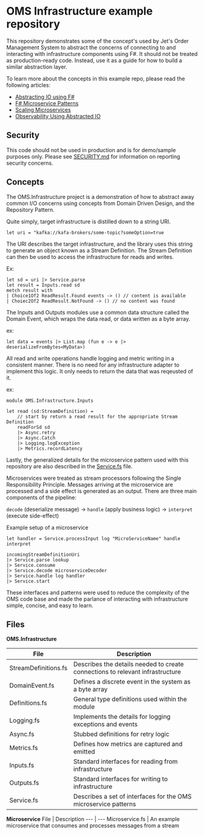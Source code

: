 # OMS Infrastructure example repository

This repository demonstrates some of the concept's used by Jet's Order Management System
to abstract the concerns of connecting to and interacting with infrastructure components
using F#. It should not be treated as production-ready code. Instead, use it as a guide
for how to build a similar abstraction layer.

To learn more about the concepts in this example repo, please read the following articles:

* [Abstracting IO using F#](https://medium.com/jettech/abstracting-io-using-f-dc841519610e)
* [F# Microservice Patterns](https://medium.com/jettech/f-microservice-patterns-jet-com-98b5f7025423)
* [Scaling Microservices](https://medium.com/jettech/scaling-microservices-jet-com-4a5bf0eaad92)
* [Observability Using Abstracted IO](https://medium.com/jettech/observability-using-abstracted-io-8689bcf31fea)

## Security
This code should not be used in production and is for demo/sample purposes only. Please see [SECURITY.md](SECURITY.md) for information on reporting security concerns.

## Concepts

The OMS.Infrastructure project is a demonstration of how to abstract away
common I/O concerns using concepts from Domain Driven Design, and 
the Repository Pattern.

Quite simply, target infrastructure is distilled down to a string URI.
```
let uri = "kafka://kafa-brokers/some-topic?someOption=true
```

The URI describes the target infrastructure, and the library uses this
string to generate an object known as a Stream Definition. The Stream
Definition can then be used to access the infrastructure for reads and
writes.

Ex:
```
let sd = uri |> Service.parse
let result = Inputs.read sd
metch result with
| Choice1Of2 ReadResult.Found events -> () // content is available
| Choiec2Of2 ReadResult.NotFound -> () // no content was found
```

The Inputs and Outputs modules use a common data structure called the
Domain Event, which wraps the data read, or data written as a byte array.

ex:
```
let data = events |> List.map (fun e -> e |> deserializeFromBytes<MyData>)
```

All read and write operations handle logging and metric writing in a
consistent manner. There is no need for any infrastructure adapter to
implement this logic. It only needs to return the data that was reqeusted
of it.

ex:
```
module OMS.Infrastructure.Inputs

let read (sd:StreamDefinition) =
    // start by return a read result for the appropriate Stream Definition
    readForSd sd
    |> Async.retry
    |> Async.Catch
    |> Logging.logException
    |> Metrics.recordLatency
```

Lastly, the generalized details for the microservice pattern used with
this repository are also described in the [Service.fs](OMS.Infrastructure/Service.fs) file.

Microservices were treated as stream processors following the Single 
Responsibility Principle. Messages arriving at the microservice are processed
and a side effect is generated as an output. There are three main components of the 
pipeline:

`decode` (deserialize message) -> `handle` (apply business logic) -> `interpret` (execute side-effect)

Example setup of a microservice
```
let handler = Service.processInput log "MicroServiceName" handle interpret

incomingStreamDefinitionUri
|> Service.parse lookup
|> Service.consume 
|> Service.decode microserviceDecoder
|> Service.handle log handler
|> Service.start
```

These interfaces and patterns were used to reduce the complexity of the OMS code base
and made the parlance of interacting with infrastructure simple, concise, and easy to learn.

## Files

**OMS.Infrastructure**

File | Description
--- | ---
StreamDefinitions.fs | Describes the details needed to create connections to relevant infrastructure
DomainEvent.fs | Defines a discrete event in the system as a byte array
Definitions.fs | General type definitions used within the module
Logging.fs | Implements the details for logging exceptions and events
Async.fs | Stubbed definitions for retry logic
Metrics.fs | Defines how metrics are captured and emitted
Inputs.fs | Standard interfaces for reading from infrastructure
Outputs.fs | Standard interfaces for writing to infrastructure
Service.fs | Describes a set of interfaces for the OMS microservice patterns

**Microservice**
File | Description
--- | ---
Microservice.fs | An example microservice that consumes and processes messages from a stream

